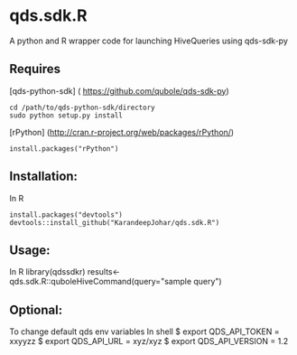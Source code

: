 qds.sdk.R
=========
A python and R wrapper code for launching HiveQueries using qds-sdk-py

Requires
--------
[qds-python-sdk] ( https://github.com/qubole/qds-sdk-py)

    cd /path/to/qds-python-sdk/directory 
    sudo python setup.py install

[rPython] (http://cran.r-project.org/web/packages/rPython/)

    install.packages("rPython")

Installation:
-------------
In R
  
    install.packages("devtools")
    devtools::install_github("KarandeepJohar/qds.sdk.R")

Usage:
------
In R
    library(qdssdkr)
    results<-qds.sdk.R::quboleHiveCommand(query="sample query")

Optional:
---------
To change default qds env variables
In shell
    $ export QDS_API_TOKEN = xxyyzz
    $ export QDS_API_URL = xyz/xyz
    $ export QDS_API_VERSION = 1.2
